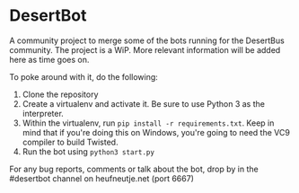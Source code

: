 DesertBot
=========

A community project to merge some of the bots running for the DesertBus community. The project is a WiP. More relevant information will be added here as time goes on.

To poke around with it, do the following:

1. Clone the repository
2. Create a virtualenv and activate it. Be sure to use Python 3 as the interpreter.
3. Within the virtualenv, run `pip install -r requirements.txt`. Keep in mind that if you're doing this on Windows, you're going to need the VC9 compiler to build Twisted.
4. Run the bot using `python3 start.py`

For any bug reports, comments or talk about the bot, drop by in the #desertbot channel on heufneutje.net (port 6667)
